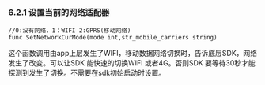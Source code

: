 ### 6.2.1 设置当前的网络适配器

```
//0:没有网络，1：WIFI 2:GPRS(移动网络)
func SetNetworkCurMode(mode int,str_mobile_carriers string)
```

这个函数调用由app上层发生了WIFI，移动数据网络切换时，告诉底层SDK，网络发生了改变。可以让SDK 能快速的切换WIFI 或者4G。否则SDK 要等待30秒才能探测到发生了切换。不需要在sdk初始启动时设置。


